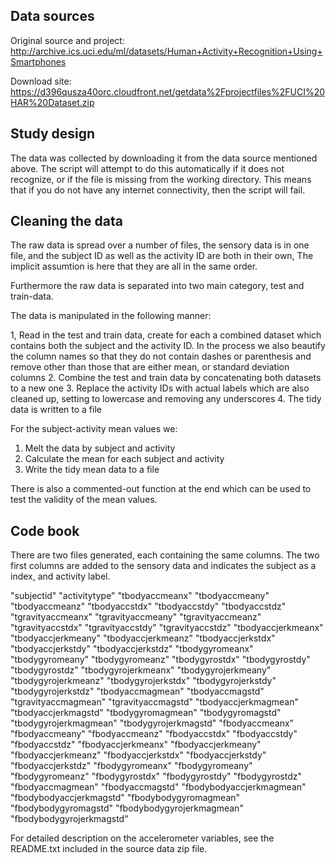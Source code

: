 ## Data sources

Original source and project:
http://archive.ics.uci.edu/ml/datasets/Human+Activity+Recognition+Using+Smartphones

Download site:
https://d396qusza40orc.cloudfront.net/getdata%2Fprojectfiles%2FUCI%20HAR%20Dataset.zip

## Study design

The data was collected  by downloading it from the data source mentioned above. The script will attempt to do this automatically if it does not recognize, or if the file is missing from the working directory. This means that if you do not have any internet connectivity, then the script will fail.

## Cleaning the data

The raw data is spread over a number of files, the sensory data is in one file, and the subject ID as well as the activity ID are both in their own, The implicit assumtion is here that they are all in the same order.

Furthermore the raw data is separated into two main category, test and train-data.

The data is manipulated in the following manner:

1, Read in the test and train data, create for each a combined dataset which contains both the subject and the activity ID. In the process we also beautify the column names so that they do not contain dashes or parenthesis and remove other than those that are either mean, or standard deviation columns
2. Combine the test and train data by concatenating both datasets to a new one
3. Replace the activity IDs with actual labels which are also cleaned up, setting to lowercase and removing any underscores
4. The tidy data is written to a file

For the subject-activity mean values we:

1. Melt the data by subject and activity
2. Calculate the mean for each subject and activity
3. Write the tidy mean data to a file

There is also a commented-out function at the end which can be used to test the validity of the mean values.

## Code book

There are two files generated, each containing the same columns. The two first columns are added to the sensory data and indicates the subject as a index, and activity label.

"subjectid"
"activitytype"
"tbodyaccmeanx"
"tbodyaccmeany"
"tbodyaccmeanz"
"tbodyaccstdx"
"tbodyaccstdy"
"tbodyaccstdz"
"tgravityaccmeanx"
"tgravityaccmeany"
"tgravityaccmeanz"
"tgravityaccstdx"
"tgravityaccstdy"
"tgravityaccstdz"
"tbodyaccjerkmeanx"
"tbodyaccjerkmeany"
"tbodyaccjerkmeanz"
"tbodyaccjerkstdx"
"tbodyaccjerkstdy"
"tbodyaccjerkstdz"
"tbodygyromeanx"
"tbodygyromeany"
"tbodygyromeanz"
"tbodygyrostdx"
"tbodygyrostdy"
"tbodygyrostdz"
"tbodygyrojerkmeanx"
"tbodygyrojerkmeany"
"tbodygyrojerkmeanz"
"tbodygyrojerkstdx"
"tbodygyrojerkstdy"
"tbodygyrojerkstdz"
"tbodyaccmagmean"
"tbodyaccmagstd"
"tgravityaccmagmean"
"tgravityaccmagstd"
"tbodyaccjerkmagmean"
"tbodyaccjerkmagstd"
"tbodygyromagmean"
"tbodygyromagstd"
"tbodygyrojerkmagmean"
"tbodygyrojerkmagstd"
"fbodyaccmeanx"
"fbodyaccmeany"
"fbodyaccmeanz"
"fbodyaccstdx"
"fbodyaccstdy"
"fbodyaccstdz"
"fbodyaccjerkmeanx"
"fbodyaccjerkmeany"
"fbodyaccjerkmeanz"
"fbodyaccjerkstdx"
"fbodyaccjerkstdy"
"fbodyaccjerkstdz"
"fbodygyromeanx"
"fbodygyromeany"
"fbodygyromeanz"
"fbodygyrostdx"
"fbodygyrostdy"
"fbodygyrostdz"
"fbodyaccmagmean"
"fbodyaccmagstd"
"fbodybodyaccjerkmagmean"
"fbodybodyaccjerkmagstd"
"fbodybodygyromagmean"
"fbodybodygyromagstd"
"fbodybodygyrojerkmagmean"
"fbodybodygyrojerkmagstd"

For detailed description on the accelerometer variables, see the README.txt included in the source data zip file.
